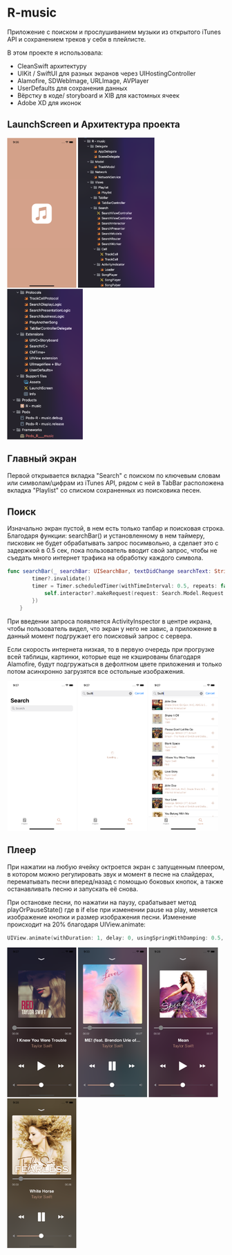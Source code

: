 # R-music

Приложение с поиском и прослушиванием музыки из открытого iTunes API и сохранением треков у себя в плейлисте.

В этом проекте я использовала: 
* CleanSwift архитектуру
* UIKit / SwiftUI для разных экранов через UIHostingController
* Alamofire, SDWebImage, URLImage, AVPlayer
* UserDefaults для сохранения данных
* Вёрстку в коде/ storyboard и XIB для кастомных ячеек
* Adobe XD для иконок 

## LaunchScreen и Архитектура проекта

<img src="https://github.com/AnnaGola/R-music/blob/main/Screenshots/Simulator%20Screen%20Shot%20-%20iPhone%2011%20-%202022-07-31%20at%2021.26.45.png" width="160">  <img src="https://github.com/AnnaGola/R-music/blob/main/Screenshots/Снимок%20экрана%202022-07-31%20в%2021.37.35.png" width="177.5">  <img src="https://github.com/AnnaGola/R-music/blob/main/Screenshots/Снимок%20экрана%202022-07-31%20в%2021.37.00.png" width="175.1">

## Главный экран

Первой открывается вкладка "Search" с поиском по ключевым словам или символам/цифрам из iTunes API, рядом с ней в TabBar расположена вкладка "Playlist" со списком сохраненных из поисковика песен.

## Поиск

Изначально экран пустой, в нем есть только тапбар и поисковая строка.  
Благодаря функции: searchBar() и установленному в нем таймеру, писковик не будет обрабатывать запрос посимвольно, а сделает это с задержкой в 0.5 сек, пока пользователь вводит свой запрос, чтобы не съедать много интернет трафика на обработку каждого символа.


```swift
func searchBar(_ searchBar: UISearchBar, textDidChange searchText: String) {
        timer?.invalidate()
        timer = Timer.scheduledTimer(withTimeInterval: 0.5, repeats: false, block: { _ in
            self.interactor?.makeRequest(request: Search.Model.Request.RequestType.getTracks(searchText: searchText))
        })
    }
```

При введении запроса появляется ActivityInspector в центре икрана, чтобы пользователь видел, что экран у него не завис, а приложение в данный момент подгружает его поисковый запрос с сервера.  

Если скорость интернета низкая, то в первую очередь при прогрузке всей таблицы, картинки, которые еще не кэшированы благодаря Alamofire, будут подгружаться в дефолтном цвете приложения и только потом асинхронно загрузятся все остольные изображения.

<img src="https://github.com/AnnaGola/R-music/blob/main/Screenshots/Simulator%20Screen%20Shot%20-%20iPhone%2011%20-%202022-07-31%20at%2021.27.31.png" width="160">  <img src="https://github.com/AnnaGola/R-music/blob/main/Screenshots/Simulator%20Screen%20Shot%20-%20iPhone%2011%20-%202022-07-31%20at%2021.27.43.png" width="160">   <img src="https://github.com/AnnaGola/R-music/blob/main/Screenshots/Simulator%20Screen%20Shot%20-%20iPhone%2011%20-%202022-07-31%20at%2021.27.47.png" width="160"> 

## Плеер

При нажатии на любую ячейку октроется экран с запущенным плеером, в котором можно регулировать звук и момент в песне на слайдерах, перематывать песни вперед/назад с помощью боковых кнопок, а также останавливать песню и запускать её снова.

При остановке песни, по нажатии на паузу, срабатывает метод playOrPauseState() где в if else при изменении pause на play, меняется изображение кнопки и размер изображения песни. Изменение происходит на 20% благодаря UIView.animate:

```swift
UIView.animate(withDuration: 1, delay: 0, usingSpringWithDamping: 0.5, initialSpringVelocity: 1, options: .curveEaseInOut)
```

 <img src="https://github.com/AnnaGola/R-music/blob/main/Screenshots/Simulator%20Screen%20Shot%20-%20iPhone%2011%20-%202022-07-31%20at%2021.27.59.png" width="160">   <img src="https://github.com/AnnaGola/R-music/blob/main/Screenshots/Simulator%20Screen%20Shot%20-%20iPhone%2011%20-%202022-07-31%20at%2021.33.07.png" width="160">   <img src="https://github.com/AnnaGola/R-music/blob/main/Screenshots/Simulator%20Screen%20Shot%20-%20iPhone%2011%20-%202022-07-31%20at%2021.28.38.png" width="160">  <img src="https://github.com/AnnaGola/R-music/blob/main/Screenshots/Simulator%20Screen%20Shot%20-%20iPhone%2011%20-%202022-07-31%20at%2021.28.53.png" width="160">    
 
